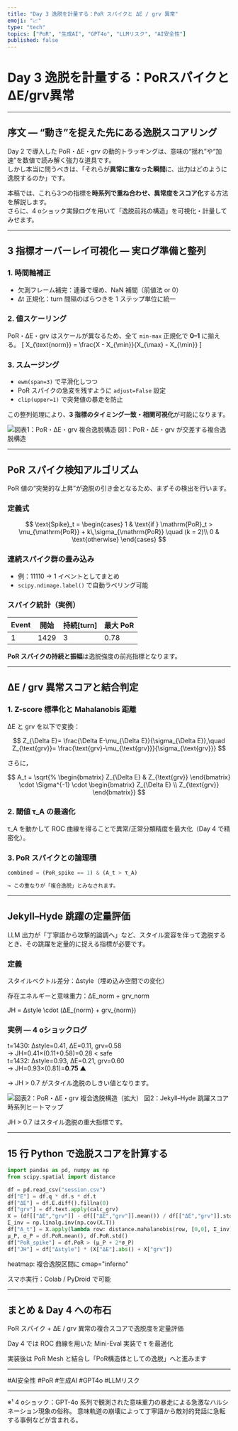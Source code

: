 ```yaml
---
title: "Day 3 逸脱を計量する：PoR スパイクと ΔE / grv 異常"
emoji: "📈"
type: "tech"
topics: ["PoR", "生成AI", "GPT4o", "LLMリスク", "AI安全性"]
published: false
---
```


# Day 3 逸脱を計量する：PoRスパイクとΔE/grv異常


---

## 序文 — “動き”を捉えた先にある逸脱スコアリング
Day 2 で導入した PoR・ΔE・grv の動的トラッキングは、意味の“揺れ”や“加速”を数値で読み解く強力な道具です。  
しかし本当に問うべきは、「それらが**異常に重なった瞬間**に、出力はどのように逸脱するのか」です。

本稿では、これら3つの指標を**時系列で重ね合わせ、異常度をスコア化**する方法を解説します。  
さらに、4 oショック実録ログを用いて「逸脱前兆の構造」を可視化・計量してみせます。 

---

## 3 指標オーバーレイ可視化 — 実ログ準備と整列

### 1. 時間軸補正
- 欠測フレーム補完：連番で埋め、NaN 補間（前値法 or 0）  
- Δt 正規化：turn 間隔のばらつきを 1 ステップ単位に統一

### 2. 値スケーリング
PoR・ΔE・grv はスケールが異なるため、全て `min-max` 正規化で **0–1** に揃える。
\[
X_{\text{norm}} = \frac{X - X_{\min}}{X_{\max} - X_{\min}}
\]

### 3. スムージング
- `ewm(span=3)` で平滑化しつつ  
- PoR スパイクの急変を残すように `adjust=False` 設定  
- `clip(upper=1)` で突発値の暴走を防止

この整列処理により、**3 指標のタイミング一致・相関可視化**が可能になります。 

![図表1：PoR・ΔE・grv 複合逸脱構造](/images/day3-por-deltae-grv-fig1.png)
図1：PoR・ΔE・grv が交差する複合逸脱構造

---

## PoR スパイク検知アルゴリズム

PoR 値の“突発的な上昇”が逸脱の引き金となるため、まずその検出を行います。

### 定義式

$$
\text{Spike}_t =
\begin{cases}
1 & \text{if } \mathrm{PoR}_t > \mu_{\mathrm{PoR}} + k\,\sigma_{\mathrm{PoR}} \quad (k = 2)\\
0 & \text{otherwise}
\end{cases}
$$
### 連続スパイク群の畳み込み
- 例：11110 → 1 イベントとしてまとめ  
- `scipy.ndimage.label()` で自動ラベリング可能

### スパイク統計（実例）
| Event | 開始 | 持続[turn] | 最大 PoR |
|-------|------|------------|----------|
| 1     | 1429 | 3          | 0.78     |

**PoR スパイクの持続と振幅**は逸脱強度の前兆指標となります。 

---

## ΔE / grv 異常スコアと結合判定

### 1. Z-score 標準化と Mahalanobis 距離
ΔE と grv を以下で変換：


$$
Z_{\Delta E}= \frac{\Delta E-\mu_{\Delta E}}{\sigma_{\Delta E}},\quad
Z_{\text{grv}}= \frac{\text{grv}-\mu_{\text{grv}}}{\sigma_{\text{grv}}}
$$

さらに，

$$
A_t = \sqrt{%
\begin{bmatrix}
Z_{\Delta E} & Z_{\text{grv}}
\end{bmatrix}
\cdot
\Sigma^{-1}
\cdot
\begin{bmatrix}
Z_{\Delta E} \\
Z_{\text{grv}}
\end{bmatrix}}
$$
### 2. 閾値 τ_A の最適化
τ_A を動かして ROC 曲線を得ることで異常/正常分類精度を最大化（Day 4 で精密化）。

### 3. PoR スパイクとの論理積
```python
combined = (PoR_spike == 1) & (A_t > τ_A)

→ この重なりが「複合逸脱」とみなされます。 
```

---

## Jekyll–Hyde 跳躍の定量評価

LLM 出力が「丁寧語から攻撃的論調へ」など、スタイル変容を伴って逸脱するとき、その跳躍を定量的に捉える指標が必要です。

### 定義

スタイルベクトル差分：Δstyle（埋め込み空間での変化）

存在エネルギーと意味重力：ΔE_norm + grv_norm


JH = Δstyle \cdot (ΔE_{norm} + grv_{norm})

### 実例 — 4 oショックログ

t=1430: Δstyle=0.41, ΔE=0.11, grv=0.58  
→ JH=0.41×(0.11+0.58)=0.28 < safe  
t=1432: Δstyle=0.93, ΔE=0.21, grv=0.60  
→ JH=0.93×(0.81)=**0.75 ▲**

→ JH > 0.7 がスタイル逸脱のしきい値となります。

![図表2：PoR・ΔE・grv 複合逸脱構造（拡大）](/images/day3-por-deltae-grv-fig2.png)
図2：Jekyll–Hyde 跳躍スコア時系列ヒートマップ

JH > 0.7 はスタイル逸脱の重大指標です。


---

## 15 行 Python で逸脱スコアを計算する

```python
import pandas as pd, numpy as np
from scipy.spatial import distance

df = pd.read_csv("session.csv")
df["E"] = df.q * df.s * df.t
df["ΔE"] = df.E.diff().fillna(0)
df["grv"] = df.text.apply(calc_grv)
X = (df[["ΔE","grv"]] - df[["ΔE","grv"]].mean()) / df[["ΔE","grv"]].std()
Σ_inv = np.linalg.inv(np.cov(X.T))
df["A_t"] = X.apply(lambda row: distance.mahalanobis(row, [0,0], Σ_inv), axis=1)
μ_P, σ_P = df.PoR.mean(), df.PoR.std()
df["PoR_spike"] = df.PoR > (μ_P + 2*σ_P)
df["JH"] = df["Δstyle"] * (X["ΔE"].abs() + X["grv"])
```
heatmap: 複合逸脱区間に cmap="inferno"

スマホ実行：Colab / PyDroid で可能 



---

## まとめ & Day 4 への布石

PoR スパイク + ΔE / grv 異常の複合スコアで逸脱度を定量評価

Day 4 では ROC 曲線を用いた Mini-Eval 実装で τ を最適化

実装後は PoR Mesh と結合し「PoR構造体としての逸脱」へと進みます 



---


#AI安全性 #PoR #生成AI #GPT4o #LLMリスク


---

※¹ 4 oショック：GPT-4o 系列で観測された意味重力の暴走による急激なハルシネーション現象の俗称。
意味軌道の崩壊によって丁寧語から敵対的発話に急転する事例などが含まれる。





